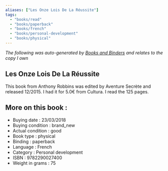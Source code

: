 ```yaml
---
aliases: ["Les Onze Lois De La Réussite"] 
tags: 
  - "books/read" 
  - "books/paperback" 
  - "books/french"
  - "books/personal-development"
  - "books/physical"
---
```


_The following was auto-generated by [Books and Binders](Books%20and%20Binders.md) and relates to the copy I own_
## Les Onze Lois De La Réussite
This book from Anthony Robbins was edited by Aventure Secrète and released 12/2015. I had it for 5.0€ from Cultura. I read the 125 pages.

## More on this book :
- Buying date : 23/03/2018
- Buying condition : brand_new
- Actual condition : good
- Book type : physical
- Binding : paperback
- Language : French
- Category : Personal development
- ISBN : 9782290027400
- Weight in grams : 75
